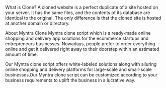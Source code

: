 What is Clone?
A cloned website is a perfect duplicate of a site hosted on your server. It has the same files, and the contents of its database are identical to the original. The only difference is that the cloned site is hosted at another domain or directory.

About Myntra Clone
Myntra clone script which is a ready-made online shopping and delivery app solutions for the ecommerce startups and entrepreneurs businesses. Nowadays, people prefer to order everything online and get it delivered right away to their doorstep within an estimated amount of time.

Our Myntra clone script offers white-labeled solutions along with alluring online shopping and delivery platforms for large-scale and small-scale businesses.Our Myntra clone script can be customized according to your business requirements to uplift the business in a lucrative way.
